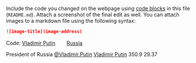 Include the code you changed on the webpage using [code blocks](https://docs.github.com/en/get-started/writing-on-github/working-with-advanced-formatting/creating-and-highlighting-code-blocks) in this file (`README.md`). Attach a screenshot of the final edit as well. You can attach images to a markdown file using the following syntax:

```markdown
![image-title](image-address)
```

Code:
<a href="/wiki/Vladimir Putin" title="Vladimir Putin">Vladimir Putin</a>
<span class="flagicon">
  <img alt="" src="//upload.wikimedia.org/wikipedia/en/thumb/f/f3/Flag_of_Russia.svg/23px-Flag_of_Russia.svg.png" decoding="async" width="23" height="15" class="thumbborder" srcset="//upload.wikimedia.org/wikipedia/en/thumb/f/f3/Flag_of_Russia.svg/35px-Flag_of_Russia.svg.png 1.5x, //upload.wikimedia.org/wikipedia/en/thumb/f/f3/Flag_of_Russia.svg/45px-Flag_of_Russia.svg.png 2x" data-file-width="900" data-file-height="600">
</span>
<a href="/wiki/Russia" title="Russia">Russia</a>
<td>President of Russia</td>
<a rel="nofollow" class="external text" href="https://www.tiktok.com/@khaby.lame">@Vladimir.Putin</a>
<a href="/wiki/Vladimir_Putin" title="Vladimir-Putin">Vladimir Putin</a>
<td style="text-align: center;">350.9</td>
<td style="text-align: center;">29.37</td>
